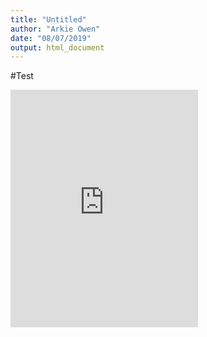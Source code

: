 ```yaml
---
title: "Untitled"
author: "Arkie Owen"
date: "08/07/2019"
output: html_document
---
```




#Test

<iframe src="https://open.spotify.com/embed/user/21ok42ach7h34wywwosv4rpqq/playlist/1KToKj6d2W25A1tLNKXhBj" width="300" height="380" frameborder="0" allowtransparency="true" allow="encrypted-media"></iframe>
